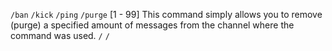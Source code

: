 `/ban`
`/kick`
`/ping`
`/purge` [1 - 99]
This command simply allows you to remove (purge) a specified amount of messages from the channel where the command was used.
`/`
`/`
